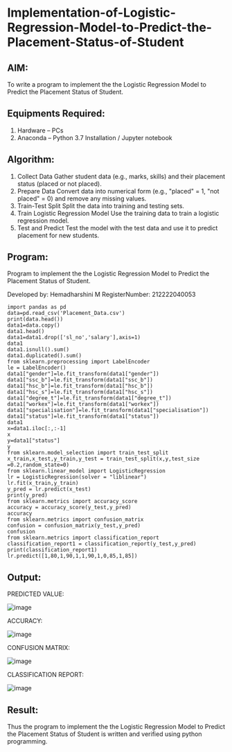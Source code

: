 # Implementation-of-Logistic-Regression-Model-to-Predict-the-Placement-Status-of-Student

## AIM:
To write a program to implement the the Logistic Regression Model to Predict the Placement Status of Student.

## Equipments Required:
1. Hardware – PCs
2. Anaconda – Python 3.7 Installation / Jupyter notebook

## Algorithm:
1. Collect Data
Gather student data (e.g., marks, skills) and their placement status (placed or not placed).
2. Prepare Data
Convert data into numerical form (e.g., "placed" = 1, "not placed" = 0) and remove any missing values.
3. Train-Test Split
Split the data into training and testing sets.
4. Train Logistic Regression Model
Use the training data to train a logistic regression model.
5. Test and Predict
Test the model with the test data and use it to predict placement for new students. 

## Program:

Program to implement the the Logistic Regression Model to Predict the Placement Status of Student.


Developed by: Hemadharshini M
RegisterNumber: 212222040053

 ```
import pandas as pd
data=pd.read_csv('Placement_Data.csv')
print(data.head())
data1=data.copy()
data1.head()
data1=data1.drop(['sl_no','salary'],axis=1)
data1
data1.isnull().sum()
data1.duplicated().sum()
from sklearn.preprocessing import LabelEncoder
le = LabelEncoder()
data1["gender"]=le.fit_transform(data1["gender"])
data1["ssc_b"]=le.fit_transform(data1["ssc_b"])
data1["hsc_b"]=le.fit_transform(data1["hsc_b"])
data1["hsc_s"]=le.fit_transform(data1["hsc_s"])
data1["degree_t"]=le.fit_transform(data1["degree_t"])
data1["workex"]=le.fit_transform(data1["workex"])
data1["specialisation"]=le.fit_transform(data1["specialisation"])
data1["status"]=le.fit_transform(data1["status"])
data1
x=data1.iloc[:,:-1]
x
y=data1["status"]
y
from sklearn.model_selection import train_test_split
x_train,x_test,y_train,y_test = train_test_split(x,y,test_size =0.2,random_state=0)
from sklearn.linear_model import LogisticRegression
lr = LogisticRegression(solver = "liblinear")
lr.fit(x_train,y_train)
y_pred = lr.predict(x_test)
print(y_pred)
from sklearn.metrics import accuracy_score
accuracy = accuracy_score(y_test,y_pred)
accuracy
from sklearn.metrics import confusion_matrix
confusion = confusion_matrix(y_test,y_pred)
confusion
from sklearn.metrics import classification_report
classification_report1 = classification_report(y_test,y_pred)
print(classification_report1)
lr.predict([1,80,1,90,1,1,90,1,0,85,1,85])
```

## Output:
PREDICTED VALUE:

![image](https://github.com/user-attachments/assets/124cfe3c-c9a1-40c7-8464-c680662e7280)

ACCURACY:

![image](https://github.com/user-attachments/assets/766d1feb-6490-4adf-a774-6e77025f3433)

CONFUSION MATRIX:

![image](https://github.com/user-attachments/assets/78c73517-d9f7-486d-bf68-954576bf47a3)

CLASSIFICATION REPORT:

![image](https://github.com/user-attachments/assets/efca55af-488e-4e57-863f-5bad06b28119)



## Result:
Thus the program to implement the the Logistic Regression Model to Predict the Placement Status of Student is written and verified using python programming.
